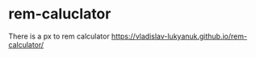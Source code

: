 # rem-caluclator
There is a px to rem calculator
https://vladislav-lukyanuk.github.io/rem-calculator/
